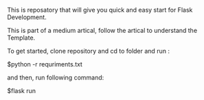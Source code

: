 This is reposatory that will give you quick and easy start for Flask Development.

This is part of a medium artical, follow the artical to understand the Template.

To get started, clone repository and cd to folder and run :

$python -r requriments.txt

and then, run following command:

$flask run
